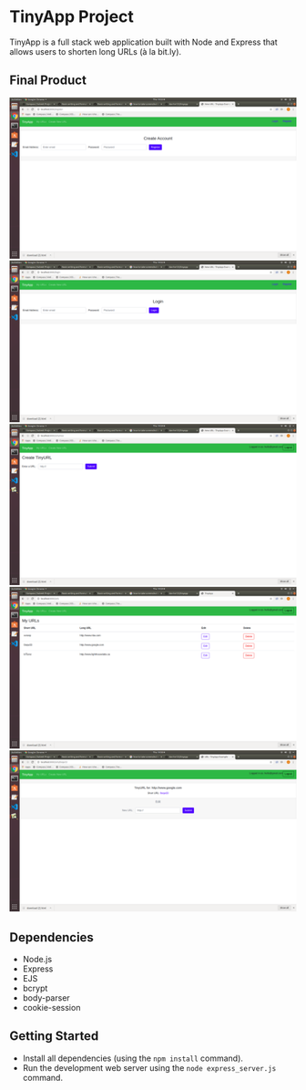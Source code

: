 # TinyApp Project

TinyApp is a full stack web application built with Node and Express that allows users to shorten long URLs (à la bit.ly).

## Final Product

!["screenshot of register page"](https://github.com/dav-he123/tinyapp/blob/master/docs/register-page.png?raw=true)
!["screenshot of login page"](https://github.com/dav-he123/tinyapp/blob/master/docs/login-page.png?raw=true)
!["screenshot of urls new page"](https://github.com/dav-he123/tinyapp/blob/master/docs/urls-new-page.png?raw=true)
!["screenshot of urls page"](https://github.com/dav-he123/tinyapp/blob/master/docs/urls-page.png?raw=true)
!["screenshot of urls shortURL page"](https://github.com/dav-he123/tinyapp/blob/master/docs/urls-shortURL-page.png?raw=true)

## Dependencies

- Node.js
- Express
- EJS
- bcrypt
- body-parser
- cookie-session

## Getting Started

- Install all dependencies (using the `npm install` command).
- Run the development web server using the `node express_server.js` command.
